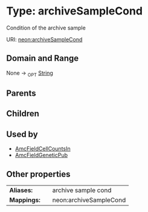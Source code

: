 
# Type: archiveSampleCond


Condition of the archive sample

URI: [neon:archiveSampleCond](https://data.neonscience.org/archiveSampleCond)


## Domain and Range

None ->  <sub>OPT</sub> [String](types/String.md)

## Parents


## Children


## Used by

 * [AmcFieldCellCountsIn](AmcFieldCellCountsIn.md)
 * [AmcFieldGeneticPub](AmcFieldGeneticPub.md)

## Other properties

|  |  |  |
| --- | --- | --- |
| **Aliases:** | | archive sample cond |
| **Mappings:** | | neon:archiveSampleCond |

